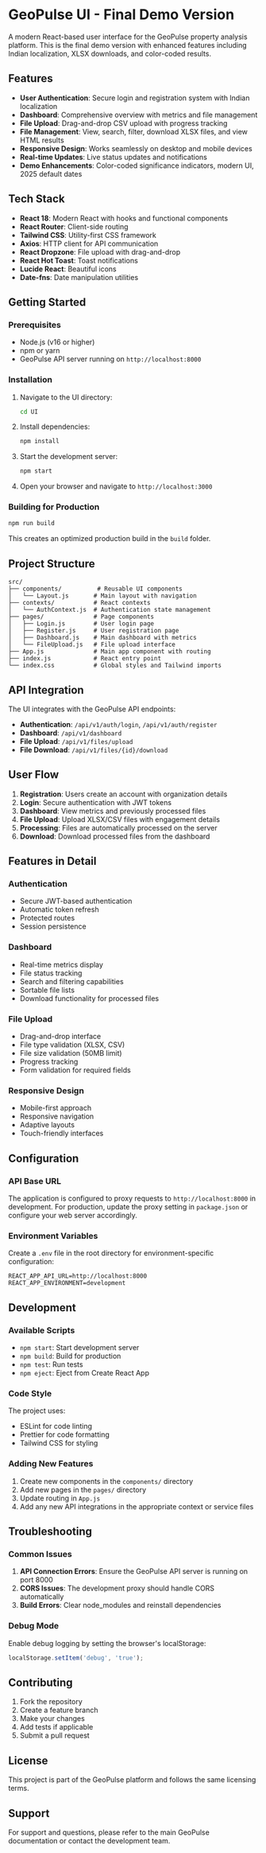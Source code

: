 # GeoPulse UI - Final Demo Version

A modern React-based user interface for the GeoPulse property analysis platform. This is the final demo version with enhanced features including Indian localization, XLSX downloads, and color-coded results.

## Features

- **User Authentication**: Secure login and registration system with Indian localization
- **Dashboard**: Comprehensive overview with metrics and file management
- **File Upload**: Drag-and-drop CSV upload with progress tracking
- **File Management**: View, search, filter, download XLSX files, and view HTML results
- **Responsive Design**: Works seamlessly on desktop and mobile devices
- **Real-time Updates**: Live status updates and notifications
- **Demo Enhancements**: Color-coded significance indicators, modern UI, 2025 default dates

## Tech Stack

- **React 18**: Modern React with hooks and functional components
- **React Router**: Client-side routing
- **Tailwind CSS**: Utility-first CSS framework
- **Axios**: HTTP client for API communication
- **React Dropzone**: File upload with drag-and-drop
- **React Hot Toast**: Toast notifications
- **Lucide React**: Beautiful icons
- **Date-fns**: Date manipulation utilities

## Getting Started

### Prerequisites

- Node.js (v16 or higher)
- npm or yarn
- GeoPulse API server running on `http://localhost:8000`

### Installation

1. Navigate to the UI directory:
   ```bash
   cd UI
   ```

2. Install dependencies:
   ```bash
   npm install
   ```

3. Start the development server:
   ```bash
   npm start
   ```

4. Open your browser and navigate to `http://localhost:3000`

### Building for Production

```bash
npm run build
```

This creates an optimized production build in the `build` folder.

## Project Structure

```
src/
├── components/          # Reusable UI components
│   └── Layout.js       # Main layout with navigation
├── contexts/           # React contexts
│   └── AuthContext.js  # Authentication state management
├── pages/              # Page components
│   ├── Login.js        # User login page
│   ├── Register.js     # User registration page
│   ├── Dashboard.js    # Main dashboard with metrics
│   └── FileUpload.js   # File upload interface
├── App.js              # Main app component with routing
├── index.js            # React entry point
└── index.css           # Global styles and Tailwind imports
```

## API Integration

The UI integrates with the GeoPulse API endpoints:

- **Authentication**: `/api/v1/auth/login`, `/api/v1/auth/register`
- **Dashboard**: `/api/v1/dashboard`
- **File Upload**: `/api/v1/files/upload`
- **File Download**: `/api/v1/files/{id}/download`

## User Flow

1. **Registration**: Users create an account with organization details
2. **Login**: Secure authentication with JWT tokens
3. **Dashboard**: View metrics and previously processed files
4. **File Upload**: Upload XLSX/CSV files with engagement details
5. **Processing**: Files are automatically processed on the server
6. **Download**: Download processed files from the dashboard

## Features in Detail

### Authentication
- Secure JWT-based authentication
- Automatic token refresh
- Protected routes
- Session persistence

### Dashboard
- Real-time metrics display
- File status tracking
- Search and filtering capabilities
- Sortable file lists
- Download functionality for processed files

### File Upload
- Drag-and-drop interface
- File type validation (XLSX, CSV)
- File size validation (50MB limit)
- Progress tracking
- Form validation for required fields

### Responsive Design
- Mobile-first approach
- Responsive navigation
- Adaptive layouts
- Touch-friendly interfaces

## Configuration

### API Base URL
The application is configured to proxy requests to `http://localhost:8000` in development. For production, update the proxy setting in `package.json` or configure your web server accordingly.

### Environment Variables
Create a `.env` file in the root directory for environment-specific configuration:

```env
REACT_APP_API_URL=http://localhost:8000
REACT_APP_ENVIRONMENT=development
```

## Development

### Available Scripts

- `npm start`: Start development server
- `npm build`: Build for production
- `npm test`: Run tests
- `npm eject`: Eject from Create React App

### Code Style

The project uses:
- ESLint for code linting
- Prettier for code formatting
- Tailwind CSS for styling

### Adding New Features

1. Create new components in the `components/` directory
2. Add new pages in the `pages/` directory
3. Update routing in `App.js`
4. Add any new API integrations in the appropriate context or service files

## Troubleshooting

### Common Issues

1. **API Connection Errors**: Ensure the GeoPulse API server is running on port 8000
2. **CORS Issues**: The development proxy should handle CORS automatically
3. **Build Errors**: Clear node_modules and reinstall dependencies

### Debug Mode

Enable debug logging by setting the browser's localStorage:
```javascript
localStorage.setItem('debug', 'true');
```

## Contributing

1. Fork the repository
2. Create a feature branch
3. Make your changes
4. Add tests if applicable
5. Submit a pull request

## License

This project is part of the GeoPulse platform and follows the same licensing terms.

## Support

For support and questions, please refer to the main GeoPulse documentation or contact the development team.
